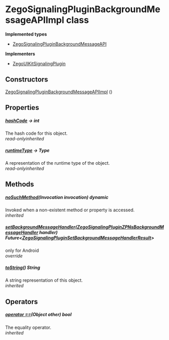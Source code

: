 


# ZegoSignalingPluginBackgroundMessageAPIImpl class













**Implemented types**

- [ZegoSignalingPluginBackgroundMessageAPI](../zego_uikit_prebuilt_live_audio_room/ZegoSignalingPluginBackgroundMessageAPI-mixin.md)


**Implementers**

- [ZegoUIKitSignalingPlugin](../zego_uikit_prebuilt_live_audio_room/ZegoUIKitSignalingPlugin-class.md)





## Constructors

[ZegoSignalingPluginBackgroundMessageAPIImpl](../zego_uikit_prebuilt_live_audio_room/ZegoSignalingPluginBackgroundMessageAPIImpl/ZegoSignalingPluginBackgroundMessageAPIImpl.md) ()

   


## Properties

##### [hashCode](../zego_uikit_prebuilt_live_audio_room/ZegoSignalingPluginBackgroundMessageAPI/hashCode.md) &#8594; int



The hash code for this object.  
_<span class="feature">read-only</span><span class="feature">inherited</span>_



##### [runtimeType](../zego_uikit_prebuilt_live_audio_room/ZegoSignalingPluginBackgroundMessageAPI/runtimeType.md) &#8594; Type



A representation of the runtime type of the object.  
_<span class="feature">read-only</span><span class="feature">inherited</span>_





## Methods

##### [noSuchMethod](../zego_uikit_prebuilt_live_audio_room/ZegoSignalingPluginBackgroundMessageAPI/noSuchMethod.md)(Invocation invocation) dynamic



Invoked when a non-existent method or property is accessed.  
_<span class="feature">inherited</span>_



##### [setBackgroundMessageHandler](../zego_uikit_prebuilt_live_audio_room/ZegoSignalingPluginBackgroundMessageAPIImpl/setBackgroundMessageHandler.md)([ZegoSignalingPluginZPNsBackgroundMessageHandler](../zego_uikit_prebuilt_live_audio_room/ZegoSignalingPluginZPNsBackgroundMessageHandler.md) handler) Future&lt;[ZegoSignalingPluginSetBackgroundMessageHandlerResult](../zego_uikit_prebuilt_live_audio_room/ZegoSignalingPluginSetBackgroundMessageHandlerResult-class.md)>



only for Android  
_<span class="feature">override</span>_



##### [toString](../zego_uikit_prebuilt_live_audio_room/ZegoSignalingPluginBackgroundMessageAPI/toString.md)() String



A string representation of this object.  
_<span class="feature">inherited</span>_





## Operators

##### [operator ==](../zego_uikit_prebuilt_live_audio_room/ZegoSignalingPluginBackgroundMessageAPI/operator_equals.md)(Object other) bool



The equality operator.  
_<span class="feature">inherited</span>_
















